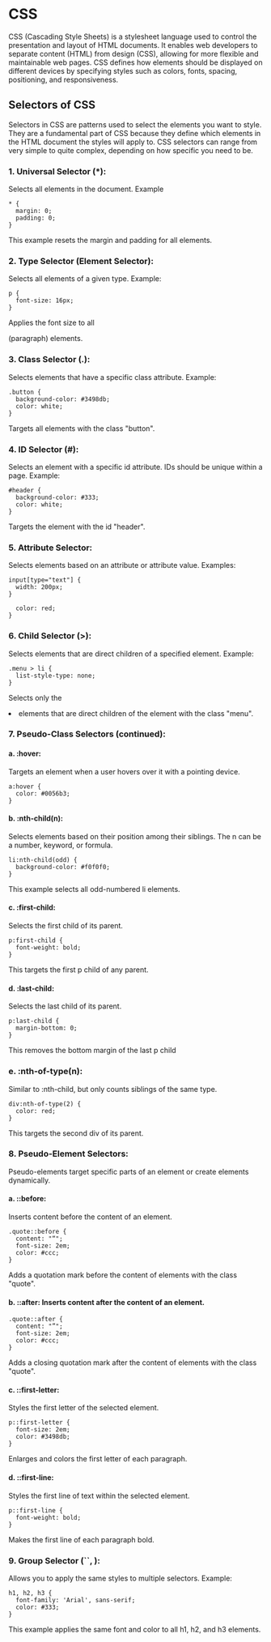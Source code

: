 # CSS

CSS (Cascading Style Sheets) is a stylesheet language used to control the presentation and layout of HTML documents. It enables web developers to separate content (HTML) from design (CSS), allowing for more flexible and maintainable web pages. CSS defines how elements should be displayed on different devices by specifying styles such as colors, fonts, spacing, positioning, and responsiveness. 

## Selectors of CSS

Selectors in CSS are patterns used to select the elements you want to style. They are a fundamental part of CSS because they define which elements in the HTML document the styles will apply to. CSS selectors can range from very simple to quite complex, depending on how specific you need to be.

### 1. Universal Selector (*):
Selects all elements in the document.
Example
```
* {
  margin: 0;
  padding: 0;
}
```
This example resets the margin and padding for all elements.

### 2. Type Selector (Element Selector):

Selects all elements of a given type.
Example:
```
p {
  font-size: 16px;
}
```
Applies the font size to all <p> (paragraph) elements.

### 3. Class Selector (.):

Selects elements that have a specific class attribute.
Example:
```
.button {
  background-color: #3498db;
  color: white;
}
```
Targets all elements with the class "button".

### 4. ID Selector (#):

Selects an element with a specific id attribute. IDs should be unique within a page.
Example:
```
#header {
  background-color: #333;
  color: white;
}
```
Targets the element with the id "header".

### 5. Attribute Selector:

Selects elements based on an attribute or attribute value.
Examples:
```
input[type="text"] {
  width: 200px;
}
```

```a[target="_blank"] {
  color: red;
}
```

### 6. Child Selector (>):

Selects elements that are direct children of a specified element.
Example:
```
.menu > li {
  list-style-type: none;
}
```
Selects only the <li> elements that are direct children of the element with the class "menu".

### 7. Pseudo-Class Selectors (continued):
#### a. :hover:
Targets an element when a user hovers over it with a pointing device.
```
a:hover {
  color: #0056b3;
}
```
#### b. :nth-child(n): 
Selects elements based on their position among their siblings. The n can be a number, keyword, or formula.
```
li:nth-child(odd) {
  background-color: #f0f0f0;
}
```
This example selects all odd-numbered li elements.

#### c. :first-child:
Selects the first child of its parent.
```
p:first-child {
  font-weight: bold;
}
```
This targets the first p child of any parent.

#### d. :last-child: 
Selects the last child of its parent.
```
p:last-child {
  margin-bottom: 0;
}
```
This removes the bottom margin of the last p child

### e. :nth-of-type(n): 
Similar to :nth-child, but only counts siblings of the same type.
```
div:nth-of-type(2) {
  color: red;
}
```
This targets the second div of its parent.

### 8. Pseudo-Element Selectors:
Pseudo-elements target specific parts of an element or create elements dynamically.

#### a. ::before:
Inserts content before the content of an element.
```
.quote::before {
  content: "“";
  font-size: 2em;
  color: #ccc;
}
```
Adds a quotation mark before the content of elements with the class "quote".

#### b. ::after: Inserts content after the content of an element.
```
.quote::after {
  content: "”";
  font-size: 2em;
  color: #ccc;
}
```
Adds a closing quotation mark after the content of elements with the class "quote".

#### c. ::first-letter: 
Styles the first letter of the selected element.
```
p::first-letter {
  font-size: 2em;
  color: #3498db;
}
```
Enlarges and colors the first letter of each paragraph.

#### d. ::first-line: 
Styles the first line of text within the selected element.
```
p::first-line {
  font-weight: bold;
}
```
Makes the first line of each paragraph bold.

### 9. Group Selector (``, ):
Allows you to apply the same styles to multiple selectors.
Example:
```
h1, h2, h3 {
  font-family: 'Arial', sans-serif;
  color: #333;
}
```
This example applies the same font and color to all h1, h2, and h3 elements.















